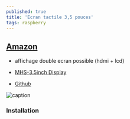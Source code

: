 ```yaml
---
published: true
title: 'Ecran tactile 3,5 pouces'
tags: raspberry
---
```

## [Amazon](https://www.amazon.fr/gp/product/B07NTH1JWH/ref=ppx_yo_dt_b_asin_title_o05_s00?ie=UTF8&psc=1)
- affichage double ecran possible (hdmi + lcd)

- [MHS-3.5inch Display](http://www.lcdwiki.com/MHS-3.5inch_RPi_Display)
- [Github](https://github.com/goodtft/LCD-show)

![caption](XXX_url_XXX)

### Installation
